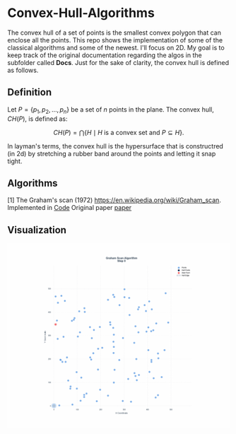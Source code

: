 # Convex-Hull-Algorithms
 
The convex hull of a set of points is the smallest convex polygon that can enclose all the points. This repo shows the implementation of some of the classical algorithms and some of the newest. I'll focus on 2D. 
My goal is to keep track of the original documentation regarding the algos in the subfolder called **Docs**. Just for the sake of clarity, the convex hull is defined as follows. 

## Definition

Let $P = \{p_1, p_2, \dots, p_n\}$ be a set of $n$ points in the plane. The convex hull, $CH(P)$, is defined as:

$$CH(P) = \bigcap \{H \mid H \text{ is a convex set and } P \subseteq H\}.$$

In layman's terms, the convex hull is the hypersurface that is constructred (in 2d) by stretching a rubber band around the points and letting it snap tight.

## Algorithms

[1] The Graham's scan (1972) https://en.wikipedia.org/wiki/Graham_scan. Implemented in [Code](https://github.com/JMarOve/Convex-Hull-Algorithms/blob/main/src/ch_algos/GrahamScan.py)
    Original paper [paper](https://github.com/JMarOve/Convex-Hull-Algorithms/blob/main/doc/ConvexHull-Graham.pdf)
## Visualization

![Convex Hull Example](https://github.com/JMarOve/Convex-Hull-Algorithms/blob/main/gifs/graham_scan.gif)



